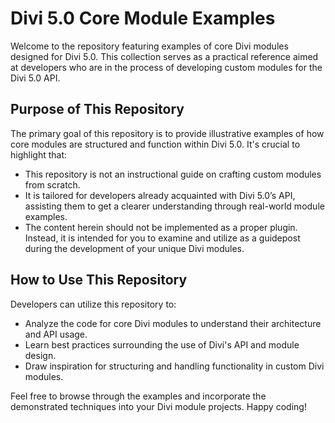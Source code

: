 # Divi 5.0 Core Module Examples

Welcome to the repository featuring examples of core Divi modules designed for Divi 5.0. This collection serves as a practical reference aimed at developers who are in the process of developing custom modules for the Divi 5.0 API.

## Purpose of This Repository

The primary goal of this repository is to provide illustrative examples of how core modules are structured and function within Divi 5.0. It's crucial to highlight that:

- This repository is not an instructional guide on crafting custom modules from scratch.
- It is tailored for developers already acquainted with Divi 5.0’s API, assisting them to get a clearer understanding through real-world module examples.
- The content herein should not be implemented as a proper plugin. Instead, it is intended for you to examine and utilize as a guidepost during the development of your unique Divi modules.

## How to Use This Repository

Developers can utilize this repository to:

- Analyze the code for core Divi modules to understand their architecture and API usage.
- Learn best practices surrounding the use of Divi's API and module design.
- Draw inspiration for structuring and handling functionality in custom Divi modules.

Feel free to browse through the examples and incorporate the demonstrated techniques into your Divi module projects. Happy coding!